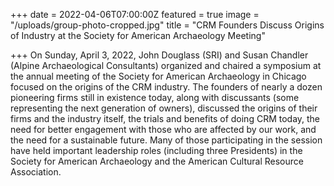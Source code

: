 +++
date = 2022-04-06T07:00:00Z
featured = true
image = "/uploads/group-photo-cropped.jpg"
title = "CRM Founders Discuss Origins of Industry at the Society for American Archaeology Meeting"

+++
On Sunday, April 3, 2022, John Douglass (SRI) and Susan Chandler (Alpine Archaeological Consultants) organized and chaired a symposium at the annual meeting of the Society for American Archaeology in Chicago focused on the origins of the CRM industry. The founders of nearly a dozen pioneering firms still in existence today, along with discussants (some representing the next generation of owners), discussed the origins of their firms and the industry itself, the trials and benefits of doing CRM today, the need for better engagement with those who are affected by our work, and the need for a sustainable future. Many of those participating in the session have held important leadership roles (including three Presidents) in the Society for American Archaeology and the American Cultural Resource Association.